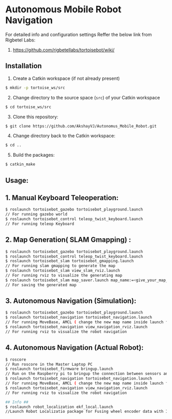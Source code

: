 # Autonomous Mobile Robot Navigation

 For detailed info and configuration settings Reffer the below link from Rigbetel Labs: 
1. https://github.com/rigbetellabs/tortoisebot/wiki/

## Installation

1. Create a Catkin workspace (if not already present)
  ```bash
  $ mkdir -p tortoise_ws/src
  ```
2. Change directory to the source space (`src`) of your Catkin workspace
  ```bash
  $ cd tortoise_ws/src
  ```
3. Clone this repository:
  ```bash
  $ git clone https://github.com/AkshayVJ/Autonomus_Mobile_Robot.git
  ```
4. Change directory back to the Catkin workspace:
  ```bash
  $ cd ..
  ```
5. Build the packages:
  ```bash
  $ catkin_make
  ```
## Usage:

## 1. Manual Keyboard Teleoperation:
```bash
$ roslaunch tortoisebot_gazebo tortoisebot_playground.launch
// For running gazebo world
$ roslaunch tortoisebot_control teleop_twist_keyboard.launch
// For running teleop Keyboard
```
## 2. Map Generation( SLAM Gmapping) :
```bash
$ roslaunch tortoisebot_gazebo tortoisebot_playground.launch
$ roslaunch tortoisebot_control teleop_twist_keyboard.launch
$ roslaunch tortoisebot_slam tortoisebot_gmapping.launch
// For running slam gmapping to generate the map
$ roslaunch tortoisebot_slam view_slam_rviz.launch
// For running rviz to visualize the generating map
$ roslaunch tortoisebot_slam map_saver.launch map_name:=<give_your_map_name>
// For saving the generated map
```
## 3. Autonomous Navigation (Simulation):
```bash
$ roslaunch tortoisebot_gazebo tortoisebot_playground.launch
$ roslaunch tortoisebot_navigation tortoisebot_navigation.launch
// For running MoveBase, AMCL ( change the new map name inside launch file)
$ roslaunch tortoisebot_navigation view_navigation_rviz.launch
// For running rviz to visualize the robot navigation
```

## 4. Autonomous Navigation (Actual Robot):
```bash
$ roscore
// Run roscore in the Master Laptop PC
$ roslaunch tortoisebot_firmware bringup.launch
// Run on the Raspberry pi to bringup the connection between sensors and arduino
$ roslaunch tortoisebot_navigation tortoisebot_navigation.launch
// For running MoveBase, AMCL ( change the new map name inside launch file)
$ roslaunch tortoisebot_navigation view_navigation_rviz.launch
// For running rviz to visualize the robot navigation

## Info ##
$ roslaunch robot_localization ekf_local.launch
//Launch Robot Localizatio package for Fusing wheel encoder data with IMU data, update the filtered odometry message in move_base node under tortoisebot_navigation package.  
```
